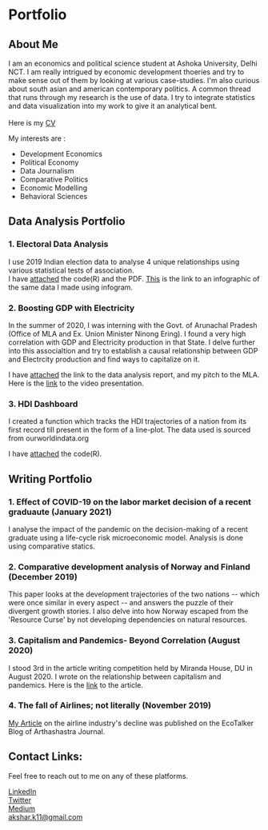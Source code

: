 # Portfolio

## About Me
I am an economics and political science student at Ashoka University, Delhi NCT. I am really intrigued by economic development thoeries and try to make sense out of them by looking at various case-studies. I'm also curious about south asian and american contemporary politics. A common thread that runs through my research is the use of data. I try to integrate statistics and data visualization into my work to give it an analytical bent. <br />
<br />
Here is my [CV](https://drive.google.com/file/d/17Q0Icn2PGEAazRZTe9L0rWzIRwTcvM0f/view?usp=sharing) <br />

My interests are :
- Development Economics
- Political Economy
- Data Journalism
- Comparative Politics
- Economic Modelling
- Behavioral Sciences

## Data Analysis Portfolio
### 1. Electoral Data Analysis
I use 2019 Indian election data to analyse 4 unique relationships using various statistical tests of association.  <br />
I have [attached](https://drive.google.com/drive/folders/1AeHu7uYzKqDKcEwwY3LiGKzd_68rxpWP?usp=sharing) the code(R) and the PDF.
[This](https://infogram.com/2019-electoral-data-analysis-1h984wovv7r5z6p?live) is the link to an infographic of the same data I made using infogram.
### 2. Boosting GDP with Electricity
In the summer of 2020, I was interning with the Govt. of Arunachal Pradesh (Office of MLA and Ex. Union Minister Ninong Ering). I found a very high correlation with GDP and Electricity production in that State. I delve further into this associaltion and try to establish a causal relationship between GDP and Electrcity production and find ways to capitalize on it.

I have [attached](https://drive.google.com/drive/folders/1lDzN8FNAKdYPwyI_Zvb9jToX0kC63E7G?usp=sharing) the link to the data analysis report, and my pitch to the MLA. Here is the [link](https://www.youtube.com/watch?v=-vsqB16p-Jo) to the video presentation.

### 3. HDI Dashboard
I created a function which tracks the HDI trajectories of a nation from its first record till present in the form of a line-plot. The data used is sourced from ourworldindata.org

I have [attached](https://drive.google.com/drive/folders/1Y57WOsFXxB-gBIN4Q57eYH5Q-HVHnvII?usp=sharing) the code(R).

## Writing Portfolio

### 1. Effect of COVID-19 on the labor market decision of a recent graduaute (January 2021)
I analyse the impact of the pandemic on the decision-making of a recent graduate using a life-cycle risk microeconomic model. Analysis is done using comparative statics.
### 2. Comparative development analysis of Norway and Finland (December 2019)
This paper looks at the development trajectories of the two nations -- which were once similar in every aspect -- and answers the puzzle of their divergent growth stories. I also delve into how Norway escaped from the 'Resource Curse' by not developing dependencies on natural resources.
### 3. Capitalism and Pandemics- Beyond Correlation (August 2020)
 I stood 3rd in the article writing competition held by Miranda House, DU in August 2020. I wrote on the relationship between capitalism and pandemics. Here is the [link](https://drive.google.com/file/d/16pwxRJSMT-INWNAZYoVyGSaZUi3_78Ti/view?usp=sharing) to the article.
### 4. The fall of Airlines; not literally (November 2019)
[My Article](https://ecotalker.wordpress.com/2020/04/19/the-fall-of-airlines-not-literally/) on the airline industry's decline was published on the EcoTalker Blog of Arthashastra Journal. 





## Contact Links: 
Feel free to reach out to me on any of these platforms.

[LinkedIn][f1] <br />
[Twitter][f2]   <br />
[Medium][f3] <br />
akshar.k11@gmail.com




















[f1]: https://www.linkedin.com/in/akshar-katariya-15a63b17a/
[f2]: https://twitter.com/AksharKatariya
[f3]: https://medium.com/@Akshar.Katariya
